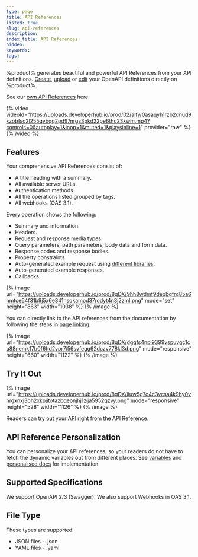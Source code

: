 ```yaml
---
type: page
title: API References
listed: true
slug: api-references
description: 
index_title: API References
hidden: 
keywords: 
tags: 
---
```


%product% generates beautiful and powerful API References from your API definitions. [Create](/support-center/edit-references#create-a-new-api-definition), [upload](/support-center/uploading-references) or [edit](/support-center/edit-references) your OpenAPI definitions directly on %product%.

See our [own API References](/v1.0/api/ref) here.

{% video videoId="https://uploads.developerhub.io/prod/02/alfw0asaqyh1rzb2dnud9xzobfsc2l255qvbqq2pd97nrgz3pkd22pe6thc23xwm.mp4?controls=0&autoplay=1&loop=1&muted=1&playsinline=1" provider="raw" %}
{% /video %}

## Features

Your comprehensive API References consist of:

- A title heading with a summary.
- All available server URLs.
- Authentication methods.
- All the operations listed grouped by tags.
- All webhooks (OAS 3.1).

Every operation shows the following:

- Summary and information.
- Headers.
- Request and response media types.
- Query parameters, path parameters, body data and form data.
- Response codes and response bodies.
- Property constraints.
- Auto-generated example request using [different libraries](/support-center/code-generation).
- Auto-generated example responses.
- Callbacks.

{% image url="https://uploads.developerhub.io/prod/8gDX/9hh8wdmf9deqbgfrq85a6nmtce64f31b9j5x6e341hsqkamod37rodyt4n8j2zml.png" mode="set" height="863" width="1038" %}
{% /image %}

You can directly link to the API references from the documentation by following the steps in [page linking](/support-center/page-linking).

{% image url="https://uploads.developerhub.io/prod/8gDX/dgqfs4npl9399vspuvqc1cu88nemk17b0f6hd2vpr7i56svfegg62dczv778kl3d.png" mode="responsive" height="660" width="1122" %}
{% /image %}

## Try It Out

{% image url="https://uploads.developerhub.io/prod/8gDX/liuw5g7o4c3vcsa4k9hy0vnrgxnxj3oh2xkpjitotazbqeonjhj1zija5952qzvy.png" mode="responsive" height="528" width="1126" %}
{% /image %}

Readers can [try out your API](/support-center/try-it-out) right from the API Reference.

## API Reference Personalization

You can personalize your API references, so your readers do not have to fetch the dynamic variables out from different places.  See [variables](/support-center/variables) and [personalised docs](/support-center/personalised-docs) for implementation.

## Supported Specifications

We support OpenAPI 2/3 (Swagger). We also support Webhooks in OAS 3.1.

## File Type

These types are supported:

- JSON files - .json
- YAML files - .yaml